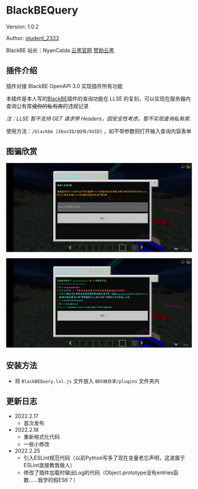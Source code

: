 # BlackBEQuery

Version: 1.0.2

Author: [student_2333](https://github.com/lgc2333)

BlackBE 站长：NyanCatda [云黑官网](https://blackbe.xyz) [赞助云黑](https://afdian.net/@BlackBE)

## 插件介绍

插件对接 BlackBE OpenAPI 3.0 实现插件所有功能

本插件是本人写的[BlackBE](https://github.com/lgc2333/BDSPyRunnerPlugins/tree/main/BlackBE)插件的查询功能在 LLSE 的复刻，可以实现在服务器内查询公有库~~或你的私有库~~的违规记录

_注：LLSE 暂不支持 GET 请求带 Headers，因安全性考虑，暂不实现查询私有库._

使用方法：`/blackbe [XboxID/QQ号/XUID]` ，如不带参数则打开输入查询内容表单

## 图骗欣赏

![1](readme/1.jpg)

![2](readme/2.jpg)

## 安装方法

- 将 `BlackBEQuery.lxl.js` 文件放入 `BDS根目录/plugins` 文件夹内

## 更新日志

- 2022.2.17
  - 首次发布
- 2022.2.18
  - 重新格式化代码
  - 一些小修改
- 2022.2.25
  - 引入ESLint规范代码（以前Python写多了现在变量老忘声明，这波属于ESLint直接教我做人）
  - 修改了插件加载时输出Log的代码（Object.prototype没有entries函数……我学的假ES6？）

